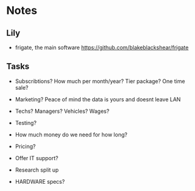 # Notes 
## Lily
- frigate, the main software https://github.com/blakeblackshear/frigate
## Tasks
- Subscribtions? How much per month/year? Tier package? One time sale?

- Marketing? Peace of mind the data is yours and doesnt leave LAN

- Techs? Managers? Vehicles? Wages?

- Testing?

- How much money do we need for how long?

- Pricing?

- Offer IT support?

- Research split up

- HARDWARE specs?
